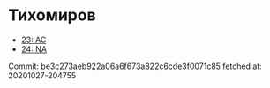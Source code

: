 # Тихомиров
- [23: AC](23.md)
- [24: NA](24.md)

Commit: be3c273aeb922a06a6f673a822c6cde3f0071c85
 fetched at: 20201027-204755
